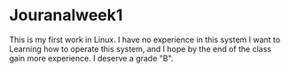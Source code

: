 # Jouranalweek1

This is my first work in Linux.  I have no experience in this system I want to Learning how to operate this system, and I hope by the end of the class gain more experience. I deserve a grade "B".
